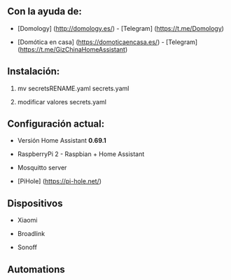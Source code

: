## Con la ayuda de:

- [Domology] (http://domology.es/) - [Telegram] (https://t.me/Domology)

- [Domótica en casa] (https://domoticaencasa.es/) - [Telegram] (https://t.me/GizChinaHomeAssistant)

## Instalación:

1. mv secretsRENAME.yaml secrets.yaml

2. modificar valores secrets.yaml


## Configuración actual:

- Versión Home Assistant **0.69.1**

- RaspberryPi 2 - Raspbian + Home Assistant

- Mosquitto server

- [PiHole] (https://pi-hole.net/)


## Dispositivos

- Xiaomi

- Broadlink

- Sonoff

## Automations

